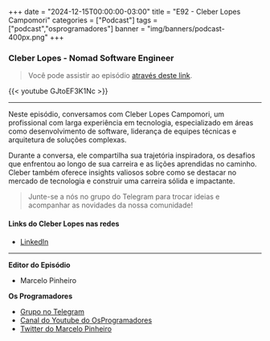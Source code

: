 +++
date = "2024-12-15T00:00:00-03:00"
title = "E92 -  Cleber Lopes Campomori"
categories = ["Podcast"]
tags = ["podcast","osprogramadores"]
banner = "img/banners/podcast-400px.png"
+++

###  Cleber Lopes - Nomad Software Engineer 
> Você pode assistir ao episódio [através deste link](https://www.youtube.com/watch?v=GJtoEF3K1Nc).


{{< youtube GJtoEF3K1Nc >}}

___

Neste episódio, conversamos com Cleber Lopes Campomori, um profissional com larga experiência em tecnologia, especializado em áreas como desenvolvimento de software, liderança de equipes técnicas e arquitetura de soluções complexas. 

Durante a conversa, ele compartilha sua trajetória inspiradora, os desafios que enfrentou ao longo de sua carreira e as lições aprendidas no caminho. Cleber também oferece insights valiosos sobre como se destacar no mercado de tecnologia e construir uma carreira sólida e impactante.

> Junte-se a nós no grupo do Telegram para trocar ideias e acompanhar as novidades da nossa comunidade!

#### Links do Cleber Lopes nas redes

* [LinkedIn](https://www.linkedin.com/in/clebercampomori/)

___


**Editor do Episódio**

- Marcelo Pinheiro

**Os Programadores**

- [Grupo no Telegram](https://t.me/osprogramadores)
- [Canal do Youtube do OsProgramadores](https://www.youtube.com/channel/UCt_YNYGl6K5yNXlXEQDdwWg?view_as=subscriber)
- [Twitter do Marcelo Pinheiro](https://twitter.com/mpinheir)
